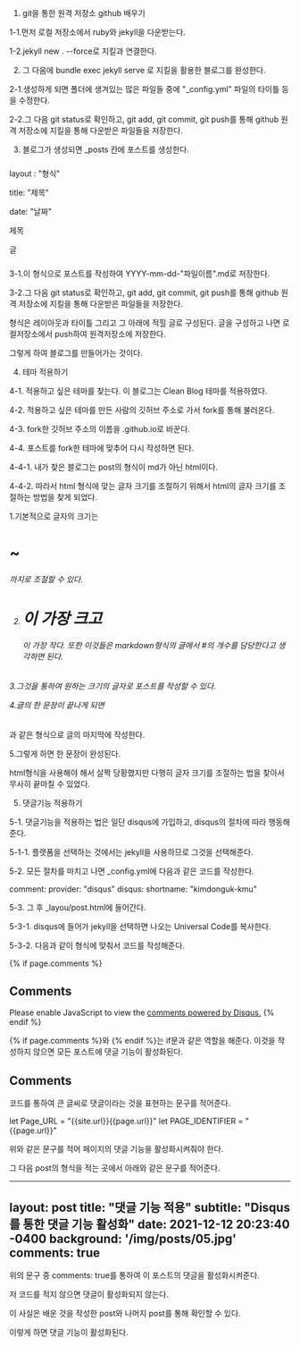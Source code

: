 1. git을 통한 원격 저장소 github 배우기

1-1.먼저 로컬 저장소에서 ruby와 jekyll을 다운받는다.

1-2.jekyll new . --force로 지킬과 연결한다.

2. 그 다음에 bundle exec jekyll serve 로 지킬을 활용한 블로그를 완성한다.

2-1.생성하게 되면 폴더에 생겨있는 많은 파일들 중에 "_config.yml" 파일의 타이틀 등을 수정한다.

2-2.그 다음 git status로 확인하고, git add, git commit, git push를 통해 github 원격 저장소에 지킬을 통해 다운받은 파일들을 저장한다.

3. 블로그가 생성되면 _posts 칸에 포스트를 생성한다.

###
layout : "형식"

title: "제목"

date: "날짜"

제목

글
###
3-1.이 형식으로 포스트를 작성하여 YYYY-mm-dd-"파일이름".md로 저장한다.

3-2.그 다음 git status로 확인하고, git add, git commit, git push를 통해 github 원격 저장소에 지킬을 통해 다운받은 파일들을 저장한다.

형식은 레이아웃과 타이틀 그리고 그 아래에 적힐 글로 구성된다. 글을 구성하고 나면 로컬저장소에서 push하여 원격저장소에 저장한다.

그렇게 하여 블로그를 만들어가는 것이다.

4. 테마 적용하기

4-1. 적용하고 싶은 테마를 찾는다. 이 블로그는 Clean Blog 테마를 적용하였다.

4-2. 적용하고 싶은 테마를 만든 사람의 깃허브 주소로 가서 fork를 통해 불러온다.

4-3. fork한 깃허브 주소의 이름을 <username>.github.io로 바꾼다.

4-4. 포스트를 fork한 테마에 맞추어 다시 작성하면 된다.
  
4-4-1. 내가 찾은 블로그는 post의 형식이 md가 아닌 html이다.

4-4-2. 따라서 html 형식에 맞는 글자 크기를 조절하기 위해서 html의 글자 크기를 조절하는 방법을 찾게 되었다.
  
1.기본적으로 글자의 크기는 <h1> ~ <h6>까지로 조절할 수 있다.
  
2. <h1>이 가장 크고 <h6>이 가장 작다. 또한 이것들은 markdown형식의 글에서 #의 개수를 담당한다고 생각하면 된다.

3.그것을 통하여 원하는 크기의 글자로 포스트를 작성할 수 있다.
  
4.글의 한 문장이 끝나게 되면 </h1>과 같은 형식으로 글의 마지막에 작성한다.

5.그렇게 하면 한 문장이 완성된다.
  
html형식을 사용해야 해서 살짝 당황했지만 다행히 글자 크기를 조절하는 법을 찾아서 무사히 끝마칠 수 있었다.
  
5. 댓글기능 적용하기
  
5-1. 댓글기능을 적용하는 법은 일단 disqus에 가입하고, disqus의 절차에 따라 행동해준다.
 
5-1-1. 플랫폼을 선택하는 것에서는 jekyll을 사용하므로 그것을 선택해준다.
  
5-2. 모든 절차를 마치고 나면 _config.yml에 다음과 같은 코드를 작성한다.

comment:
  provider:         "disqus"
  disqus:
    shortname:      "kimdonguk-kmu"
  
5-3. 그 후 _layou/post.html에 들어간다.

5-3-1. disqus에 들어가 jekyll을 선택하면 나오는 Universal Code를 복사한다.
  
5-3-2. 다음과 같이 형식에 맞춰서 코드를 작성해준다.

{% if page.comments %}
<h2>Comments</h2>
<div id="disqus_thread"></div>
<script>
    /**
    *  RECOMMENDED CONFIGURATION VARIABLES: EDIT AND UNCOMMENT THE SECTION BELOW TO INSERT DYNAMIC VALUES FROM YOUR PLATFORM OR CMS.
    *  LEARN WHY DEFINING THESE VARIABLES IS IMPORTANT: https://disqus.com/admin/universalcode/#configuration-variables    */
    /*
    let Page_URL = "{{site.url}}{{page.url}}"
    let PAGE_IDENTIFIER = "{{page.url}}"
    var disqus_config = function () {
    this.page.url = PAGE_URL;  // Replace PAGE_URL with your page's canonical URL variable
    this.page.identifier = PAGE_IDENTIFIER; // Replace PAGE_IDENTIFIER with your page's unique identifier variable
    };
    */
    (function() { // DON'T EDIT BELOW THIS LINE
    var d = document, s = d.createElement('script');
    s.src = 'https://kimdonguk-kmu.disqus.com/embed.js';
    s.setAttribute('data-timestamp', +new Date());
    (d.head || d.body).appendChild(s);
    })();
</script>
<noscript>Please enable JavaScript to view the <a href="https://disqus.com/?ref_noscript">comments powered by Disqus.</a></noscript>
{% endif %}
  
{% if page.comments %}와 {% endif %}는 if문과 같은 역할을 해준다. 이것을 작성하지 않으면 모든 포스트에 댓글 기능이 활성화된다.
  
<h2>Comments</h2> 코드를 통하여 큰 글씨로 댓글이라는 것을 표현하는 문구를 적어준다.
  
let Page_URL = "{{site.url}}{{page.url}}"
let PAGE_IDENTIFIER = "{{page.url}}"

위와 같은 문구를 적어 페이지의 댓글 기능을 활성화시켜줘야 한다.
  
그 다음 post의 형식을 적는 곳에서 아래와 같은 문구를 적어준다.
  
---
layout: post
title: "댓글 기능 적용"
subtitle: "Disqus를 통한 댓글 기능 활성화"
date: 2021-12-12 20:23:40 -0400
background: '/img/posts/05.jpg'
comments: true
---
  
위의 문구 중 comments: true를 통하여 이 포스트의 댓글을 활성화시켜준다.

저 코드를 적지 않으면 댓글이 활성화되지 않는다.
  
이 사실은 배운 것을 작성한 post와 나머지 post를 통해 확인할 수 있다.
  
이렇게 하면 댓글 기능이 활성화된다.

 
